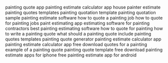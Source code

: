 painting quote app
painting estimate calculator app
house painter estimate
painting quotes templates
painting quotation template
painting quotation sample
painting estimate software
how to quote a painting job
how to quote for painting jobs
paint estimating app
estimating software for painting contractors
best painting estimating software
how to quote for painting
how to write a painting quote
what should a painting quote include
painting quotes templates
painting quote generator
painting estimate calculator app
painting estimate calculator app free download
quotes for a painting
example of a painting quote
painting quote template free download
painting estimate apps for iphone
free painting estimate app for android
